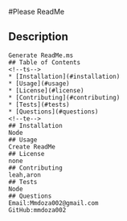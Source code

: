 #Please ReadMe
##
## Description
    Generate ReadMe.ms
    ## Table of Contents
    <!--ts-->
    * [Installation](#installation)
    * [Usage](#usage)
    * [License](#license)
    * [Contributing](#contributing)
    * [Tests](#tests)
    * [Questions](#questions)
    <!--te-->
    ## Installation
    Node
    ## Usage
    Create ReadMe
    ## License
    none
    ## Contributing
    leah,aron
    ## Tests
    Node
    ## Questions
    Email:Mmdoza002@gmail.com
    GitHub:mmdoza002

